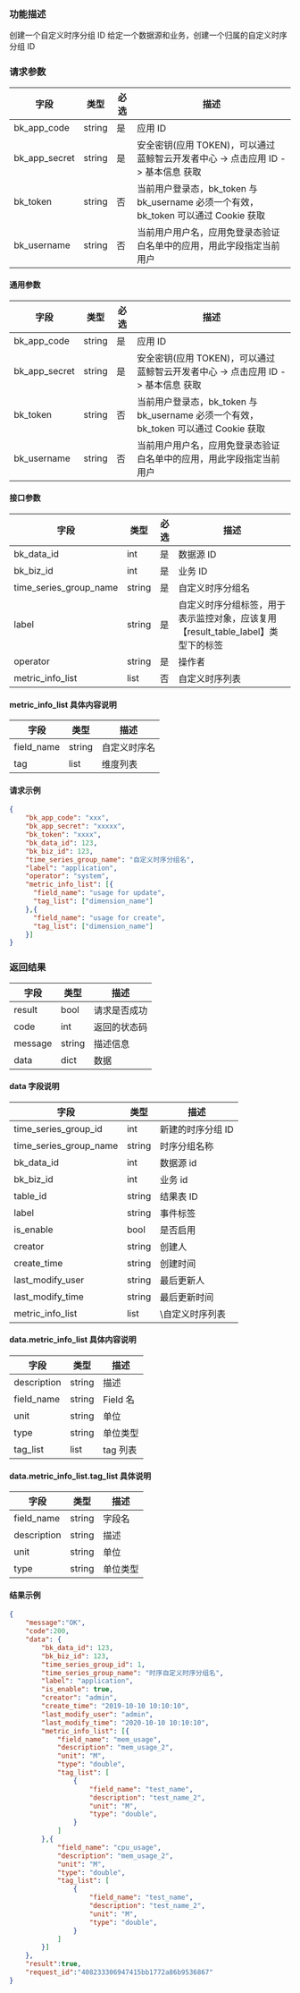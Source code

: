 

### 功能描述

创建一个自定义时序分组 ID
给定一个数据源和业务，创建一个归属的自定义时序分组 ID

### 请求参数

| 字段 | 类型 | 必选 |  描述 |
|-----------|------------|--------|------------|
| bk_app_code  |  string    | 是 | 应用 ID     |
| bk_app_secret|  string    | 是 | 安全密钥(应用 TOKEN)，可以通过 蓝鲸智云开发者中心 -&gt; 点击应用 ID -&gt; 基本信息 获取 |
| bk_token     |  string    | 否 | 当前用户登录态，bk_token 与 bk_username 必须一个有效，bk_token 可以通过 Cookie 获取 |
| bk_username  |  string    | 否 | 当前用户用户名，应用免登录态验证白名单中的应用，用此字段指定当前用户 |

#### 通用参数

| 字段          | 类型   | 必选 | 描述                                                         |
| ------------- | ------ | ---- | ------------------------------------------------------------ |
| bk_app_code   | string | 是   | 应用 ID                                                       |
| bk_app_secret | string | 是   | 安全密钥(应用 TOKEN)，可以通过 蓝鲸智云开发者中心 -> 点击应用 ID -> 基本信息 获取 |
| bk_token      | string | 否   | 当前用户登录态，bk_token 与 bk_username 必须一个有效，bk_token 可以通过 Cookie 获取 |
| bk_username   | string | 否   | 当前用户用户名，应用免登录态验证白名单中的应用，用此字段指定当前用户 |

#### 接口参数

| 字段           | 类型   | 必选 | 描述        |
| -------------- | ------ | ---- | ----------- |
| bk_data_id  | int | 是   | 数据源 ID |
| bk_biz_id | int | 是 | 业务 ID |
| time_series_group_name | string | 是 | 自定义时序分组名 |
| label | string | 是 | 自定义时序分组标签，用于表示监控对象，应该复用【result_table_label】类型下的标签 |
| operator | string | 是 | 操作者 |
| metric_info_list | list | 否 | 自定义时序列表 |

#### metric_info_list 具体内容说明

| 字段                | 类型   | 描述     |
| ------------------- | ------ | -------- |
| field_name | string | 自定义时序名 |
| tag | list | 维度列表 |

#### 请求示例

```json
{
    "bk_app_code": "xxx",
  	"bk_app_secret": "xxxxx",
 	"bk_token": "xxxx",
	"bk_data_id": 123,
	"bk_biz_id": 123,
	"time_series_group_name": "自定义时序分组名",
	"label": "application",
	"operator": "system",
	"metric_info_list": [{
	  "field_name": "usage for update",
	  "tag_list": ["dimension_name"]
    },{
	  "field_name": "usage for create",
	  "tag_list": ["dimension_name"]
	}]
}
```

### 返回结果

| 字段    | 类型   | 描述         |
| ------- | ------ | ------------ |
| result  | bool   | 请求是否成功 |
| code    | int    | 返回的状态码 |
| message | string | 描述信息     |
| data    | dict   | 数据         |

#### data 字段说明

| 字段                | 类型   | 描述     |
| ------------------- | ------ | -------- |
| time_series_group_id | int | 新建的时序分组 ID  |
| time_series_group_name | string | 时序分组名称 |
| bk_data_id | int | 数据源 id |
| bk_biz_id | int | 业务 id |
| table_id | string | 结果表 ID |
| label | string | 事件标签 |
| is_enable | bool | 是否启用 |
| creator | string | 创建人 |
| create_time | string | 创建时间 |
| last_modify_user | string | 最后更新人 |
| last_modify_time | string | 最后更新时间 |
| metric_info_list | list | \自定义时序列表 |

#### data.metric_info_list 具体内容说明

| 字段        | 类型   | 描述     |
| ----------- | ------ | -------- |
| description | string | 描述     |
| field_name  | string | Field 名 |
| unit        | string | 单位     |
| type        | string | 单位类型 |
| tag_list    | list   | tag 列表  |

#### data.metric_info_list.tag_list 具体说明

| 字段        | 类型   | 描述     |
| ----------- | ------ | -------- |
| field_name  | string | 字段名   |
| description | string | 描述     |
| unit        | string | 单位     |
| type        | string | 单位类型 |

#### 结果示例

```json
{
    "message":"OK",
    "code":200,
    "data": {
    	"bk_data_id": 123,
    	"bk_biz_id": 123,
        "time_series_group_id": 1,
    	"time_series_group_name": "时序自定义时序分组名",
    	"label": "application",
    	"is_enable": true,
    	"creator": "admin",
    	"create_time": "2019-10-10 10:10:10",
    	"last_modify_user": "admin",
    	"last_modify_time": "2020-10-10 10:10:10",
    	"metric_info_list": [{
            "field_name": "mem_usage",
            "description": "mem_usage_2",
            "unit": "M",
            "type": "double",
            "tag_list": [
                {
                    "field_name": "test_name",
                    "description": "test_name_2",
                    "unit": "M",
                    "type": "double",
                }
            ]
        },{
            "field_name": "cpu_usage",
            "description": "mem_usage_2",
            "unit": "M",
            "type": "double",
            "tag_list": [
                {
                    "field_name": "test_name",
                    "description": "test_name_2",
                    "unit": "M",
                    "type": "double",
                }
            ]
        }]
    },
    "result":true,
    "request_id":"408233306947415bb1772a86b9536867"
}
```
